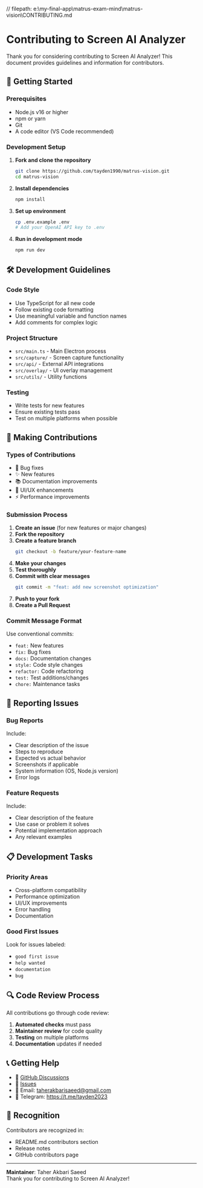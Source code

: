 // filepath: e:\my-final-app\matrus-exam-mind\matrus-vision\CONTRIBUTING.md
# Contributing to Screen AI Analyzer

Thank you for considering contributing to Screen AI Analyzer! This document provides guidelines and information for contributors.

## 🚀 Getting Started

### Prerequisites

- Node.js v16 or higher
- npm or yarn
- Git
- A code editor (VS Code recommended)

### Development Setup

1. **Fork and clone the repository**
   ```bash
   git clone https://github.com/tayden1990/matrus-vision.git
   cd matrus-vision
   ```

2. **Install dependencies**
   ```bash
   npm install
   ```

3. **Set up environment**
   ```bash
   cp .env.example .env
   # Add your OpenAI API key to .env
   ```

4. **Run in development mode**
   ```bash
   npm run dev
   ```

## 🛠️ Development Guidelines

### Code Style

- Use TypeScript for all new code
- Follow existing code formatting
- Use meaningful variable and function names
- Add comments for complex logic

### Project Structure

- `src/main.ts` - Main Electron process
- `src/capture/` - Screen capture functionality
- `src/api/` - External API integrations
- `src/overlay/` - UI overlay management
- `src/utils/` - Utility functions

### Testing

- Write tests for new features
- Ensure existing tests pass
- Test on multiple platforms when possible

## 📝 Making Contributions

### Types of Contributions

- 🐛 Bug fixes
- ✨ New features
- 📚 Documentation improvements
- 🎨 UI/UX enhancements
- ⚡ Performance improvements

### Submission Process

1. **Create an issue** (for new features or major changes)
2. **Fork the repository**
3. **Create a feature branch**
   ```bash
   git checkout -b feature/your-feature-name
   ```
4. **Make your changes**
5. **Test thoroughly**
6. **Commit with clear messages**
   ```bash
   git commit -m "feat: add new screenshot optimization"
   ```
7. **Push to your fork**
8. **Create a Pull Request**

### Commit Message Format

Use conventional commits:
- `feat:` New features
- `fix:` Bug fixes
- `docs:` Documentation changes
- `style:` Code style changes
- `refactor:` Code refactoring
- `test:` Test additions/changes
- `chore:` Maintenance tasks

## 🐛 Reporting Issues

### Bug Reports

Include:
- Clear description of the issue
- Steps to reproduce
- Expected vs actual behavior
- Screenshots if applicable
- System information (OS, Node.js version)
- Error logs

### Feature Requests

Include:
- Clear description of the feature
- Use case or problem it solves
- Potential implementation approach
- Any relevant examples

## 📋 Development Tasks

### Priority Areas

- Cross-platform compatibility
- Performance optimization
- UI/UX improvements
- Error handling
- Documentation

### Good First Issues

Look for issues labeled:
- `good first issue`
- `help wanted`
- `documentation`
- `bug`

## 🔍 Code Review Process

All contributions go through code review:

1. **Automated checks** must pass
2. **Maintainer review** for code quality
3. **Testing** on multiple platforms
4. **Documentation** updates if needed

## 📞 Getting Help

- 💬 [GitHub Discussions](https://github.com/tayden1990/matrus-vision/discussions)
- 🐛 [Issues](https://github.com/tayden1990/matrus-vision/issues)
- 📧 Email: taherakbarisaeed@gmail.com
- 📱 Telegram: https://t.me/tayden2023

## 🙏 Recognition

Contributors are recognized in:
- README.md contributors section
- Release notes
- GitHub contributors page

---

**Maintainer**: Taher Akbari Saeed  
Thank you for contributing to Screen AI Analyzer!